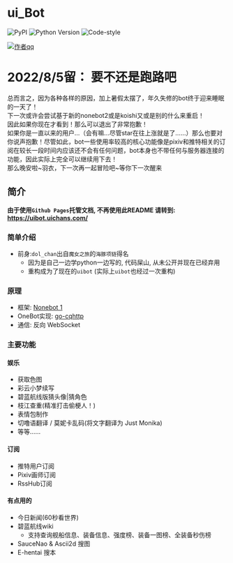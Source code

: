 # ui_Bot

![PyPI](https://img.shields.io/badge/PyPI-1.8.2-blue?logo=#3775A9)
![Python Version](https://img.shields.io/badge/python-3.9-brightgreen)
![Code-style](https://img.shields.io/badge/Codestyle-black-black)

[![作者qq](https://img.shields.io/badge/作者qq-839778960-orange.svg?style=flat&logo=Tencent-QQ)](https://qm.qq.com/cgi-bin/qm/qr?k=WKBxF1bEZ2ghsbmW2dCx9DWtzOp7Oq94&noverify=0)

# 2022/8/5留： 要不还是跑路吧
总而言之，因为各种各样的原因，加上暑假太摆了，年久失修的bot终于迎来睡眠的一天了！  
下一次或许会尝试基于新的nonebot2或是koishi又或是别的什么来重启！  
因此如果你现在才看到！那么可以退出了非常抱歉！  
如果你是一直以来的用户…（会有嘛…尽管star在往上涨就是了……）那么也要对你说声抱歉！尽管如此，bot一些使用率较高的核心功能像是pixiv和推特相关的订阅在较长一段时间内应该还不会有任何问题，bot本身也不带任何与服务器连接的功能，因此实际上完全可以继续用下去！  
那么晚安啦~羽衣，下一次再一起冒险吧~等你下一次醒来

## 简介

**由于使用`Github Pages`托管文档, 不再使用此README 请转到: <https://uibot.uichans.com/>**

### 简单介绍

- 前身:`dol_chan`出自`魔女之旅`的`海豚项链`得名
  - 因为是自己一边学python一边写的, 代码屎山, 从未公开并现在已经弃用
  - 重构成为了现在的`uibot` (实际上`uibot`也经过一次重构)

### 原理

- 框架: [Nonebot 1](https://github.com/nonebot/nonebot)
- OneBot实现: [go-cqhttp](https://github.com/Mrs4s/go-cqhttp)
- 通信: 反向 WebSocket

### 主要功能

#### 娱乐

- 获取色图
- 彩云小梦续写
- 碧蓝航线版猜头像|猜角色
- 枝江查重(精准打击偷梗人！)
- 表情包制作
- 切噜语翻译 / 莫妮卡乱码(将文字翻译为 Just Monika)
- 等等……

#### 订阅

- 推特用户订阅
- Pixiv画师订阅
- RssHub订阅

#### 有点用的

- 今日新闻(60秒看世界)
- 碧蓝航线wiki
  - 支持查询舰船信息、装备信息、强度榜、装备一图榜、全装备秒伤榜
- SauceNao & Ascii2d 搜图
- E-hentai 搜本
